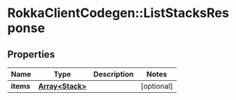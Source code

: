 # RokkaClientCodegen::ListStacksResponse

## Properties
Name | Type | Description | Notes
------------ | ------------- | ------------- | -------------
**items** | [**Array&lt;Stack&gt;**](Stack.md) |  | [optional] 


